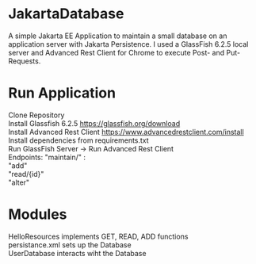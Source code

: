 # JakartaDatabase
A simple Jakarta EE Application to maintain a small database on an application server with Jakarta Persistence.
I used a GlassFish 6.2.5 local server and Advanced Rest Client for Chrome to execute Post- and Put-Requests.

# Run Application
Clone Repository  
Install Glassfish 6.2.5 https://glassfish.org/download  
Install Advanced Rest Client https://www.advancedrestclient.com/install  
Install dependencies from requirements.txt  
Run GlassFish Server -> Run Advanced Rest Client  
Endpoints: "maintain/" :  
    "add"  
    "read/{id}"  
    "alter"  


# Modules
HelloResources implements GET, READ, ADD functions  
persistance.xml sets up the Database  
UserDatabase interacts wiht the Database
